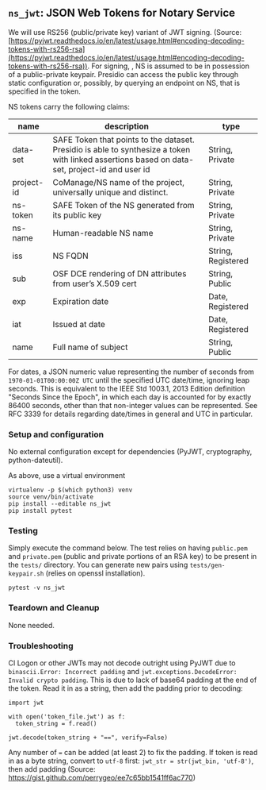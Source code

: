 ## `ns_jwt`: JSON Web Tokens for Notary Service

We will use RS256 (public/private key) variant of JWT signing. (Source: [https://pyjwt.readthedocs.io/en/latest/usage.html#encoding-decoding-tokens-with-rs256-rsa](https://pyjwt.readthedocs.io/en/latest/usage.html#encoding-decoding-tokens-with-rs256-rsa)). For signing, , NS is assumed to be in possession of a public-private keypair. Presidio can access the public key through static configuration or, possibly, by querying an endpoint on NS, that is specified in the token.

NS tokens carry the following claims:

| name | description | type |
| --- | --- | --- |
|data-set | SAFE Token that points to the dataset. Presidio is able to synthesize a token with linked assertions based on data-set, project-id and user id | String, Private |
| project-id | CoManage/NS name of the project, universally unique and distinct. | String, Private |
| ns-token | SAFE Token of the NS generated from its public key | String, Private |
| ns-name | Human-readable NS name | String, Private |
| iss | NS FQDN | String, Registered |
| sub | OSF DCE rendering of DN attributes from user’s X.509 cert | String, Public |
| exp | Expiration date | Date, Registered |
| iat | Issued at date | Date, Registered |
| name | Full name of subject | String, Public |

For dates, a JSON numeric value representing the number of seconds from `1970-01-01T00:00:00Z UTC` until the specified UTC date/time, ignoring leap seconds.  This is equivalent to the IEEE Std 1003.1, 2013 Edition definition "Seconds Since the Epoch", in which each day is accounted for by exactly 86400 seconds, other than that non-integer values can be represented.  See RFC 3339 for details regarding date/times in general and UTC in particular.

### Setup and configuration

No external configuration except for dependencies (PyJWT, cryptography, python-dateutil).

As above, use a virtual environment

```
virtualenv -p $(which python3) venv
source venv/bin/activate
pip install --editable ns_jwt
pip install pytest
```

### Testing

Simply execute the command below. The test relies on having `public.pem` and `private.pem` (public and private portions of an RSA key) to be present in the `tests/` directory. You can generate new pairs using `tests/gen-keypair.sh` (relies on openssl installation).

```
pytest -v ns_jwt
```

### Teardown and Cleanup

None needed.

### Troubleshooting

CI Logon or other JWTs may not decode outright using PyJWT due to `binascii.Error: Incorrect padding` and `jwt.exceptions.DecodeError: Invalid crypto padding`. This is due to lack of base64 padding at the end of the token. Read it in as a string, then add the padding prior to decoding:

```
import jwt

with open('token_file.jwt') as f:
  token_string = f.read()

jwt.decode(token_string + "==", verify=False)
```
Any number of `=` can be added (at least 2) to fix the padding. If token is read in as a byte string, convert to `utf-8` first: `jwt_str = str(jwt_bin, 'utf-8')`, then add padding (Source: https://gist.github.com/perrygeo/ee7c65bb1541ff6ac770)

